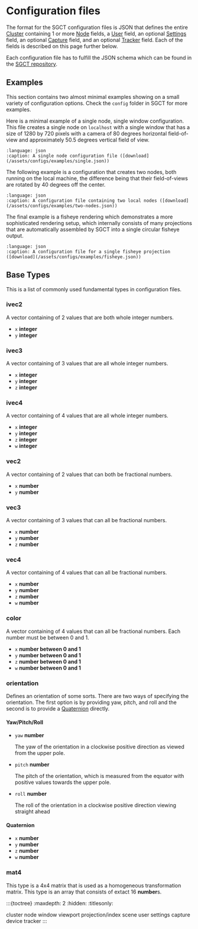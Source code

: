 # Configuration files
The format for the SGCT configuration files is JSON that defines the entire [Cluster](cluster) containing 1 or more [Node](node) fields, a [User](user) field, an optional [Settings](settings) field, an optional [Capture](capture) field, and an optional [Tracker](tracker) field. Each of the fields is described on this page further below.

Each configuration file has to fulfill the JSON schema which can be found in the [SGCT repository](https://raw.githubusercontent.com/sgct/sgct/master/sgct.schema.json).


## Examples
This section contains two almost minimal examples showing on a small variety of configuration options. Check the `config` folder in SGCT for more examples.

Here is a minimal example of a single node, single window configuration. This file creates a single node on `localhost` with a single window that has a size of 1280 by 720 pixels with a camera of 80 degrees horizontal field-of-view and approximately 50.5 degrees vertical field of view.

```{literalinclude} /assets/configs/examples/single.json
:language: json
:caption: A single node configuration file ([download](/assets/configs/examples/single.json))
```

The following example is a configuration that creates two nodes, both running on the local machine, the difference being that their field-of-views are rotated by 40 degrees off the center.

```{literalinclude} /assets/configs/examples/two-nodes.json
:language: json
:caption: A configuration file containing two local nodes ([download](/assets/configs/examples/two-nodes.json))
```

The final example is a fisheye rendering which demonstrates a more sophisticated rendering setup, which internally consists of many projections that are automatically assembled by SGCT into a single circular fisheye output.

```{literalinclude} /assets/configs/examples/fisheye.json
:language: json
:caption: A configuration file for a single fisheye projection ([download](/assets/configs/examples/fisheye.json))
```

## Base Types
This is a list of commonly used fundamental types in configuration files.

### ivec2
A vector containing of 2 values that are both whole integer numbers.

  - `x` **integer**
  - `y` **integer**

### ivec3
A vector containing of 3 values that are all whole integer numbers.

  - `x` **integer**
  - `y` **integer**
  - `z` **integer**

### ivec4
A vector containing of 4 values that are all whole integer numbers.

  - `x` **integer**
  - `y` **integer**
  - `z` **integer**
  - `w` **integer**

### vec2
A vector containing of 2 values that can both be fractional numbers.

  - `x` **number**
  - `y` **number**

### vec3
A vector containing of 3 values that can all be fractional numbers.

  - `x` **number**
  - `y` **number**
  - `z` **number**

### vec4
A vector containing of 4 values that can all be fractional numbers.

  - `x` **number**
  - `y` **number**
  - `z` **number**
  - `w` **number**

### color
A vector containing of 4 values that can all be fractional numbers. Each number must be between 0 and 1.

  - `x` **number between 0 and 1**
  - `y` **number between 0 and 1**
  - `z` **number between 0 and 1**
  - `w` **number between 0 and 1**

### orientation
Defines an orientation of some sorts. There are two ways of specifying the orientation. The first option is by providing yaw, pitch, and roll and the second is to provide a [Quaternion](https://en.wikipedia.org/wiki/Quaternion) directly.

#### Yaw/Pitch/Roll

  - `yaw` **number**

    The yaw of the orientation in a clockwise positive direction as viewed from the upper pole.

  - `pitch` **number**

    The pitch of the orientation, which is measured from the equator with positive values towards the upper pole.

  - `roll` **number**

    The roll of the orientation in a clockwise positive direction viewing straight ahead

#### Quaternion

  - `x` **number**
  - `y` **number**
  - `z` **number**
  - `w` **number**

### mat4
This type is a 4x4 matrix that is used as a homogeneous transformation matrix. This type is an array that consists of extact 16 **number**s.


:::{toctree}
:maxdepth: 2
:hidden:
:titlesonly:

cluster
node
window
viewport
projection/index
scene
user
settings
capture
device
tracker
:::
